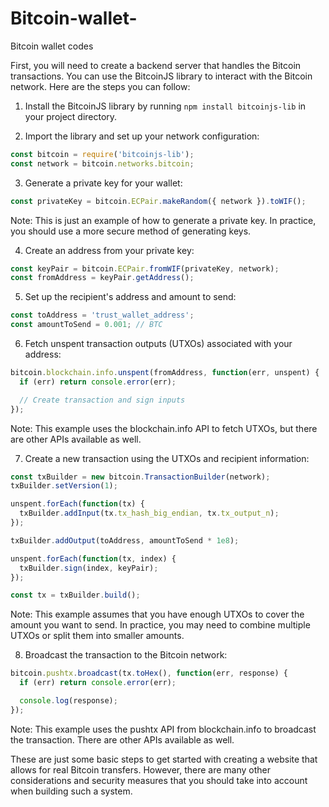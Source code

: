 # Bitcoin-wallet-
Bitcoin wallet codes 

First, you will need to create a backend server that handles the Bitcoin transactions. You can use the BitcoinJS library to interact with the Bitcoin network. Here are the steps you can follow:

1. Install the BitcoinJS library by running `npm install bitcoinjs-lib` in your project directory.

2. Import the library and set up your network configuration:

```javascript
const bitcoin = require('bitcoinjs-lib');
const network = bitcoin.networks.bitcoin;
```

3. Generate a private key for your wallet:

```javascript
const privateKey = bitcoin.ECPair.makeRandom({ network }).toWIF();
```

Note: This is just an example of how to generate a private key. In practice, you should use a more secure method of generating keys.

4. Create an address from your private key:

```javascript
const keyPair = bitcoin.ECPair.fromWIF(privateKey, network);
const fromAddress = keyPair.getAddress();
```

5. Set up the recipient's address and amount to send:

```javascript
const toAddress = 'trust_wallet_address';
const amountToSend = 0.001; // BTC
```

6. Fetch unspent transaction outputs (UTXOs) associated with your address:

```javascript
bitcoin.blockchain.info.unspent(fromAddress, function(err, unspent) {
  if (err) return console.error(err);

  // Create transaction and sign inputs
});
```

Note: This example uses the blockchain.info API to fetch UTXOs, but there are other APIs available as well.

7. Create a new transaction using the UTXOs and recipient information:

```javascript
const txBuilder = new bitcoin.TransactionBuilder(network);
txBuilder.setVersion(1);

unspent.forEach(function(tx) {
  txBuilder.addInput(tx.tx_hash_big_endian, tx.tx_output_n);
});

txBuilder.addOutput(toAddress, amountToSend * 1e8);

unspent.forEach(function(tx, index) {
  txBuilder.sign(index, keyPair);
});

const tx = txBuilder.build();
```

Note: This example assumes that you have enough UTXOs to cover the amount you want to send. In practice, you may need to combine multiple UTXOs or split them into smaller amounts.

8. Broadcast the transaction to the Bitcoin network:

```javascript
bitcoin.pushtx.broadcast(tx.toHex(), function(err, response) {
  if (err) return console.error(err);

  console.log(response);
});
```

Note: This example uses the pushtx API from blockchain.info to broadcast the transaction. There are other APIs available as well.

These are just some basic steps to get started with creating a website that allows for real Bitcoin transfers. However, there are many other considerations and security measures that you should take into account when building such a system.
